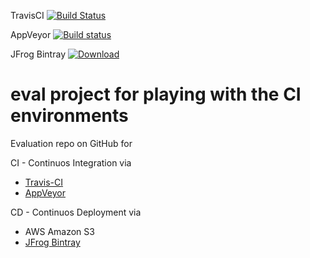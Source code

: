 TravisCI [![Build Status](https://travis-ci.org/peterkir/klib.io.png)](https://travis-ci.org/peterkir/eval)

AppVeyor [![Build status](https://ci.appveyor.com/api/projects/status/x0n995iu4brrhrmr?svg=true)](https://ci.appveyor.com/project/PeterKirschner/eval)

JFrog Bintray [ ![Download](https://api.bintray.com/packages/peterkir/generic/eval/images/download.svg)](https://bintray.com/peterkir/generic/eval/_latestVersion)

# eval project for playing with the CI environments
Evaluation repo on GitHub for 

CI - Continuos Integration via 
- [Travis-CI](https://travis-ci.org/peterkir/eval)
- [AppVeyor](https://ci.appveyor.com/project/PeterKirschner/eval)

CD - Continuos Deployment via
- AWS Amazon S3
- [JFrog Bintray](https://bintray.com/peterkir/generic/eval/view) 
